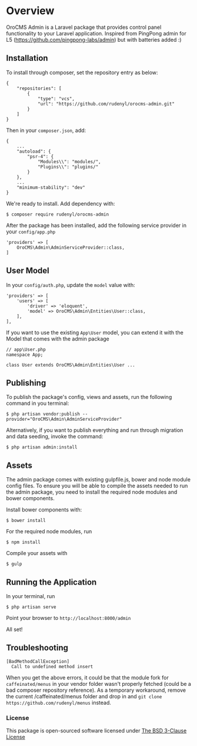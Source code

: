 # Overview
OroCMS Admin is a Laravel package that provides control panel functionality to your Laravel application.
Inspired from PingPong admin for L5 (https://github.com/pingpong-labs/admin) but with batteries added :)


## Installation
To install through composer, set the repository entry as below:
```
{
    "repositories": [
        {
            "type": "vcs",
            "url": "https://github.com/rudenyl/orocms-admin.git"
        }
    ]
}
```

Then in your ```composer.json```, add:
```
{
    ...
    "autoload": {
        "psr-4": {
            "Modules\\": "modules/",
            "Plugins\\": "plugins/"
        }
    },
    ...
    "minimum-stability": "dev"
}
```

We're ready to install. Add dependency with:
```
$ composer require rudenyl/orocms-admin
```


After the package has been installed, add the following service provider in your ```config/app.php```
```
'providers' => [
    OroCMS\Admin\AdminServiceProvider::class,
]
```

## User Model
In your ```config/auth.php```, update the ```model``` value with:
```
'providers' => [
    'users' => [
        'driver' => 'eloquent',
        'model' => OroCMS\Admin\Entities\User::class,
    ],
],

```

If you want to use the existing ```App\User``` model, you can extend it with the Model that comes with the admin package
```
// app\User.php
namespace App;

class User extends OroCMS\Admin\Entities\User ...
```


## Publishing
To publish the package's config, views and assets, run the following command in you terminal:
```
$ php artisan vendor:publish --provider="OroCMS\Admin\AdminServiceProvider"
```

Alternatively, if you want to publish everything and run through migration and data seeding, invoke the command:
```
$ php artisan admin:install
```

## Assets
The admin package comes with existing gulpfile.js, bower and node module config files.
To ensure you will be able to compile the assets needed to run the admin package, you need to install the required node modules and bower components.

Install bower components with:
```
$ bower install
```

For the required node modules, run
```
$ npm install
```

Compile your assets with
```
$ gulp
```


## Running the Application
In your terminal, run
```
$ php artisan serve
```

Point your browser to ```http://localhost:8000/admin```

All set!


## Troubleshooting
```
[BadMethodCallException]         
  Call to undefined method insert
```  
When you get the above errors, it could be that the module fork for ```caffeinated/menus``` in your vendor folder wasn't properly fetched (could be a bad composer repository reference). As a temporary workaround, remove the current /caffeinated/menus folder and drop in and ```git clone https://github.com/rudenyl/menus``` instead.

### License

This package is open-sourced software licensed under [The BSD 3-Clause License](http://opensource.org/licenses/BSD-3-Clause)
